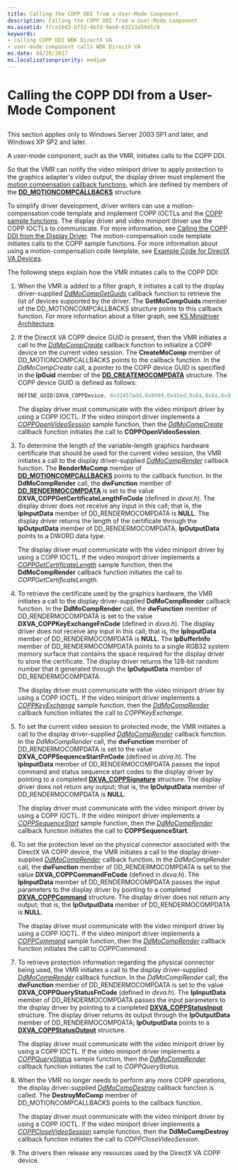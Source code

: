 ```yaml
---
title: Calling the COPP DDI from a User-Mode Component
description: Calling the COPP DDI from a User-Mode Component
ms.assetid: f7ce10d3-bf52-4bfd-9ae8-63213a59d1c9
keywords:
- calling COPP DDI WDK DirectX VA
- user-mode component calls WDK DirectX VA
ms.date: 04/20/2017
ms.localizationpriority: medium
---
```


# Calling the COPP DDI from a User-Mode Component


## <span id="ddk_calling_the_copp_ddi_from_a_user_mode_component_gg"></span><span id="DDK_CALLING_THE_COPP_DDI_FROM_A_USER_MODE_COMPONENT_GG"></span>


This section applies only to Windows Server 2003 SP1 and later, and Windows XP SP2 and later.

A user-mode component, such as the VMR, initiates calls to the COPP DDI.

So that the VMR can notify the video miniport driver to apply protection to the graphics adapter's video output, the display driver must implement the [motion compensation callback functions](motion-compensation-callbacks.md), which are defined by members of the [**DD\_MOTIONCOMPCALLBACKS**](/windows/desktop/api/ddrawint/ns-ddrawint-dd_motioncompcallbacks) structure.

To simplify driver development, driver writers can use a motion-compensation code template and implement COPP IOCTLs and the [COPP sample functions](sample-functions-for-copp.md). The display driver and video miniport driver use the COPP IOCTLs to communicate. For more information, see [Calling the COPP DDI from the Display Driver](calling-the-copp-ddi-from-the-display-driver.md). The motion-compensation code template initiates calls to the COPP sample functions. For more information about using a motion-compensation code template, see [Example Code for DirectX VA Devices](example-code-for-directx-va-devices.md).

The following steps explain how the VMR initiates calls to the COPP DDI:

1.  When the VMR is added to a filter graph, it initiates a call to the display driver-supplied [*DdMoCompGetGuids*](/windows/desktop/api/ddrawint/nc-ddrawint-pdd_mocompcb_getguids) callback function to retrieve the list of devices supported by the driver. The **GetMoCompGuids** member of the DD\_MOTIONCOMPCALLBACKS structure points to this callback function. For more information about a filter graph, see [KS Minidriver Architecture](../stream/ks-minidriver-architecture.md).

2.  If the DirectX VA COPP device GUID is present, then the VMR initiates a call to the [*DdMoCompCreate*](/windows/desktop/api/ddrawint/nc-ddrawint-pdd_mocompcb_create) callback function to initialize a COPP device on the current video session. The **CreateMoComp** member of DD\_MOTIONCOMPCALLBACKS points to the callback function. In the *DdMoCompCreate* call, a pointer to the COPP device GUID is specified in the **lpGuid** member of the [**DD\_CREATEMOCOMPDATA**](/windows/desktop/api/ddrawint/ns-ddrawint-_dd_createmocompdata) structure. The COPP device GUID is defined as follows:

    ```cpp
    DEFINE_GUID(DXVA_COPPDevice, 0xd2457add,0x8999,0x45ed,0x8a,0x8a,0xd1,0xaa,0x04,0x7b,0xa4,0xd5);
    ```

    The display driver must communicate with the video miniport driver by using a COPP IOCTL. If the video miniport driver implements a [*COPPOpenVideoSession*](./coppopenvideosession.md) sample function, then the [*DdMoCompCreate*](/windows/desktop/api/ddrawint/nc-ddrawint-pdd_mocompcb_create) callback function initiates the call to **COPPOpenVideoSession**.

3.  To determine the length of the variable-length graphics hardware certificate that should be used for the current video session, the VMR initiates a call to the display driver-supplied [*DdMoCompRender*](/windows/desktop/api/ddrawint/nc-ddrawint-pdd_mocompcb_render) callback function. The **RenderMoComp** member of [**DD\_MOTIONCOMPCALLBACKS**](/windows/desktop/api/ddrawint/ns-ddrawint-dd_motioncompcallbacks) points to the callback function. In the **DdMoCompRender** call, the **dwFunction** member of [**DD\_RENDERMOCOMPDATA**](/windows/desktop/api/ddrawint/ns-ddrawint-_dd_rendermocompdata) is set to the value **DXVA\_COPPGetCertificateLengthFnCode** (defined in *dxva.h*). The display driver does not receive any input in this call; that is, the **lpInputData** member of DD\_RENDERMOCOMPDATA is **NULL**. The display driver returns the length of the certificate through the **lpOutputData** member of DD\_RENDERMOCOMPDATA; **lpOutputData** points to a DWORD data type.

    The display driver must communicate with the video miniport driver by using a COPP IOCTL. If the video miniport driver implements a [*COPPGetCertificateLength*](./coppgetcertificatelength.md) sample function, then the **DdMoCompRender** callback function initiates the call to *COPPGetCertificateLength*.

4.  To retrieve the certificate used by the graphics hardware, the VMR initiates a call to the display driver-supplied **DdMoCompRender** callback function. In the **DdMoCompRender** call, the **dwFunction** member of DD\_RENDERMOCOMPDATA is set to the value **DXVA\_COPPKeyExchangeFnCode** (defined in *dxva.h*). The display driver does not receive any input in this call; that is, the **lpInputData** member of DD\_RENDERMOCOMPDATA is **NULL**. The **lpBufferInfo** member of DD\_RENDERMOCOMPDATA points to a single RGB32 system memory surface that contains the space required for the display driver to store the certificate. The display driver returns the 128-bit random number that it generated through the **lpOutputData** member of DD\_RENDERMOCOMPDATA.

    The display driver must communicate with the video miniport driver by using a COPP IOCTL. If the video miniport driver implements a [*COPPKeyExchange*](./coppkeyexchange.md) sample function, then the [*DdMoCompRender*](/windows/desktop/api/ddrawint/nc-ddrawint-pdd_mocompcb_render) callback function initiates the call to *COPPKeyExchange*.

5.  To set the current video session to protected mode, the VMR initiates a call to the display driver-supplied [*DdMoCompRender*](/windows/desktop/api/ddrawint/nc-ddrawint-pdd_mocompcb_render) callback function. In the *DdMoCompRender* call, the **dwFunction** member of DD\_RENDERMOCOMPDATA is set to the value **DXVA\_COPPSequenceStartFnCode** (defined in *dxva.h*). The **lpInputData** member of DD\_RENDERMOCOMPDATA passes the input command and status sequence start codes to the display driver by pointing to a completed [**DXVA\_COPPSignature**](/windows-hardware/drivers/ddi/dxva/ns-dxva-_dxva_coppsignature) structure. The display driver does not return any output; that is, the **lpOutputData** member of DD\_RENDERMOCOMPDATA is **NULL**.

    The display driver must communicate with the video miniport driver by using a COPP IOCTL. If the video miniport driver implements a [*COPPSequenceStart*](./coppsequencestart.md) sample function, then the [*DdMoCompRender*](/windows/desktop/api/ddrawint/nc-ddrawint-pdd_mocompcb_render) callback function initiates the call to **COPPSequenceStart**.

6.  To set the protection level on the physical connector associated with the DirectX VA COPP device, the VMR initiates a call to the display driver-supplied [*DdMoCompRender*](/windows/desktop/api/ddrawint/nc-ddrawint-pdd_mocompcb_render) callback function. In the *DdMoCompRender* call, the **dwFunction** member of DD\_RENDERMOCOMPDATA is set to the value **DXVA\_COPPCommandFnCode** (defined in *dxva.h*). The **lpInputData** member of DD\_RENDERMOCOMPDATA passes the input parameters to the display driver by pointing to a completed [**DXVA\_COPPCommand**](/windows-hardware/drivers/ddi/dxva/ns-dxva-_dxva_coppcommand) structure. The display driver does not return any output; that is, the **lpOutputData** member of DD\_RENDERMOCOMPDATA is **NULL**.

    The display driver must communicate with the video miniport driver by using a COPP IOCTL. If the video miniport driver implements a [*COPPCommand*](./coppcommand.md) sample function, then the [*DdMoCompRender*](/windows/desktop/api/ddrawint/nc-ddrawint-pdd_mocompcb_render) callback function initiates the call to *COPPCommand*.

7.  To retrieve protection information regarding the physical connector being used, the VMR initiates a call to the display driver-supplied [*DdMoCompRender*](/windows/desktop/api/ddrawint/nc-ddrawint-pdd_mocompcb_render) callback function. In the *DdMoCompRender* call, the **dwFunction** member of DD\_RENDERMOCOMPDATA is set to the value **DXVA\_COPPQueryStatusFnCode** (defined in *dxva.h*). The **lpInputData** member of DD\_RENDERMOCOMPDATA passes the input parameters to the display driver by pointing to a completed [**DXVA\_COPPStatusInput**](/windows-hardware/drivers/ddi/dxva/ns-dxva-_dxva_coppstatusinput) structure. The display driver returns its output through the **lpOutputData** member of DD\_RENDERMOCOMPDATA; **lpOutputData** points to a [**DXVA\_COPPStatusOutput**](/windows-hardware/drivers/ddi/dxva/ns-dxva-_dxva_coppstatusoutput) structure.

    The display driver must communicate with the video miniport driver by using a COPP IOCTL. If the video miniport driver implements a [*COPPQueryStatus*](./coppquerystatus.md) sample function, then the [*DdMoCompRender*](/windows/desktop/api/ddrawint/nc-ddrawint-pdd_mocompcb_render) callback function initiates the call to *COPPQueryStatus*.

8.  When the VMR no longer needs to perform any more COPP operations, the display driver-supplied [*DdMoCompDestroy*](/windows/desktop/api/ddrawint/nc-ddrawint-pdd_mocompcb_destroy) callback function is called. The **DestroyMoComp** member of DD\_MOTIONCOMPCALLBACKS points to the callback function.

    The display driver must communicate with the video miniport driver by using a COPP IOCTL. If the video miniport driver implements a [*COPPCloseVideoSession*](./coppclosevideosession.md) sample function, then the **DdMoCompDestroy** callback function initiates the call to *COPPCloseVideoSession*.

9.  The drivers then release any resources used by the DirectX VA COPP device.

 

